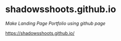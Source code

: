 # shadowsshoots.github.io

*Make Landing Page Portfolio using github page*

https://shadowsshoots.github.io/

